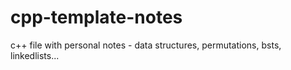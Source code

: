 # cpp-template-notes
c++ file with personal notes - data structures, permutations, bsts, linkedlists... 
